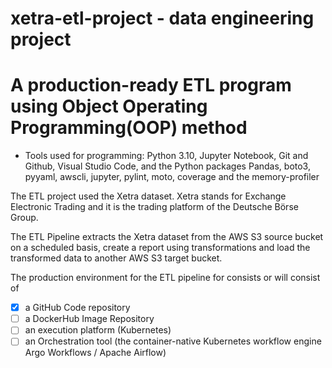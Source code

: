 # xetra-etl-project - data engineering project

# A production-ready ETL program using Object Operating Programming(OOP) method

-  Tools used for programming: Python 3.10, Jupyter Notebook, Git and Github, Visual Studio Code, and the Python packages Pandas, boto3, pyyaml, awscli, jupyter, pylint, moto, coverage and the memory-profiler


The ETL project used the Xetra dataset. Xetra stands for Exchange Electronic Trading and it is the trading platform of the Deutsche Börse Group.

The ETL Pipeline extracts the Xetra dataset from the AWS S3 source bucket on a scheduled basis, create a report using transformations and load the transformed data to another AWS S3 target bucket.

The production environment for the ETL pipeline for consists or will consist of 
- [x] a GitHub Code repository
- [ ]  a DockerHub Image Repository
- [ ]  an execution platform (Kubernetes) 
- [ ]  an Orchestration tool (the container-native Kubernetes workflow engine Argo Workflows / Apache Airflow)
